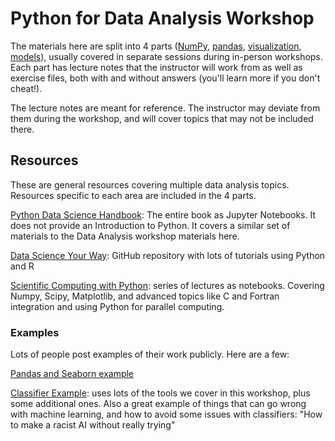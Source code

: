 # Python for Data Analysis Workshop

The materials here are split into 4 parts ([NumPy](numpy/readme.md), [pandas](pandas/readme.md), [visualization](visualization/readme.md), [models](models/readme.md)), usually covered in separate sessions during in-person workshops.  Each part has lecture notes that the instructor will work from as well as exercise files, both with and without answers (you'll learn more if you don't cheat!).  

The lecture notes are meant for reference.  The instructor may deviate from them during the workshop, and will cover topics that may not be included there.


## Resources

These are general resources covering multiple data analysis topics.  Resources specific to each area are included in the 4 parts.

[Python Data Science Handbook](https://github.com/jakevdp/PythonDataScienceHandbook): The entire book as Jupyter Notebooks.  It does not provide an Introduction to Python.  It covers a similar set of materials to the Data Analysis workshop materials here.

[Data Science Your Way](https://github.com/jadianes/data-science-your-way): GitHub repository with lots of tutorials using Python and R

[Scientific Computing with Python](https://github.com/jrjohansson/scientific-python-lectures): series of lectures as notebooks.  Covering Numpy, Scipy, Matplotlib, and advanced topics like C and Fortran integration and using Python for parallel computing.  

### Examples

Lots of people post examples of their work publicly.  Here are a few:

[Pandas and Seaborn example](https://gist.github.com/5agado/ee95008f25730d04bfd0eedd5c36f0ee)

[Classifier Example](https://gist.github.com/rspeer/ef750e7e407e04894cb3b78a82d66aed): uses lots of the tools we cover in this workshop, plus some additional ones.  Also a great example of things that can go wrong with machine learning, and how to avoid some issues with classifiers: "How to make a racist AI without really trying"